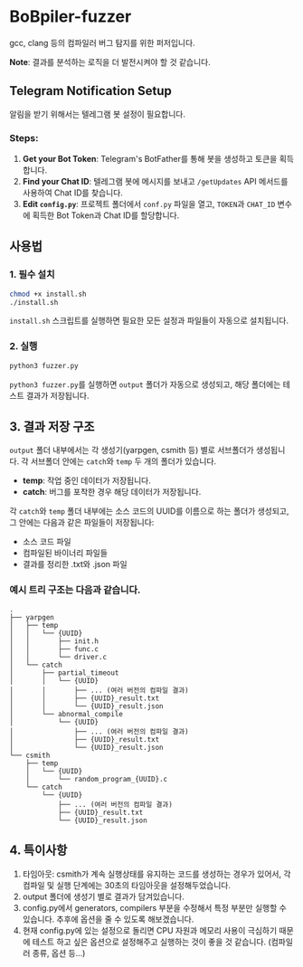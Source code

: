 # BoBpiler-fuzzer

gcc, clang 등의 컴파일러 버그 탐지를 위한 퍼저입니다.



**Note**: 결과를 분석하는 로직을 더 발전시켜야 할 것 같습니다.

## Telegram Notification Setup

알림을 받기 위해서는 텔레그램 봇 설정이 필요합니다.

### Steps:
1. **Get your Bot Token**: Telegram's BotFather를 통해 봇을 생성하고 토큰을 획득합니다.
2. **Find your Chat ID**: 텔레그램 봇에 메시지를 보내고 `/getUpdates` API 메서드를 사용하여 Chat ID를 찾습니다.
3. **Edit `config.py`**: 프로젝트 폴더에서 `conf.py` 파일을 열고, `TOKEN`과 `CHAT_ID` 변수에 획득한 Bot Token과 Chat ID를 할당합니다.

## 사용법

### 1. 필수 설치

```bash
chmod +x install.sh
./install.sh
```

`install.sh` 스크립트를 실행하면 필요한 모든 설정과 파일들이 자동으로 설치됩니다.

### 2. 실행

```bash
python3 fuzzer.py
```

`python3 fuzzer.py`를 실행하면 `output` 폴더가 자동으로 생성되고, 해당 폴더에는 테스트 결과가 저장됩니다.

## 3. 결과 저장 구조

`output` 폴더 내부에서는 각 생성기(yarpgen, csmith 등) 별로 서브폴더가 생성됩니다. 각 서브폴더 안에는 `catch`와 `temp` 두 개의 폴더가 있습니다.

- **temp**: 작업 중인 데이터가 저장됩니다.
- **catch**: 버그를 포착한 경우 해당 데이터가 저장됩니다.

각 `catch`와 `temp` 폴더 내부에는 소스 코드의 UUID를 이름으로 하는 폴더가 생성되고, 그 안에는 다음과 같은 파일들이 저장됩니다:

- 소스 코드 파일
- 컴파일된 바이너리 파일들
- 결과를 정리한 .txt와 .json 파일

### 예시 트리 구조는 다음과 같습니다.

```plaintext
.
├── yarpgen
│   ├── temp
│   │   └── {UUID}
│   │       ├── init.h
│   │       ├── func.c
│   │       └── driver.c
│   └── catch
│       ├── partial_timeout
│       │   └── {UUID}
│       │       ├── ... (여러 버전의 컴파일 결과)
│       │       ├── {UUID}_result.txt
│       │       └── {UUID}_result.json
│       └── abnormal_compile
│           └── {UUID}
│               ├── ... (여러 버전의 컴파일 결과)
│               ├── {UUID}_result.txt
│               └── {UUID}_result.json
└── csmith
    ├── temp
    │   └── {UUID}
    │       └── random_program_{UUID}.c
    └── catch
        └── {UUID}
            ├── ... (여러 버전의 컴파일 결과)
            ├── {UUID}_result.txt
            └── {UUID}_result.json
```

## 4. 특이사항
1. 타임아웃: csmith가 계속 실행상태를 유지하는 코드를 생성하는 경우가 있어서, 각 컴파일 및 실행 단계에는 30초의 타임아웃을 설정해두었습니다.  
2. output 폴더에 생성기 별로 결과가 담겨있습니다.  
3. config.py에서 generators, compilers 부분을 수정해서 특정 부분만 실행할 수 있습니다. 추후에 옵션을 줄 수 있도록 해보겠습니다.  
4. 현재 config.py에 있는 설정으로 돌리면 CPU 자원과 메모리 사용이 극심하기 때문에 테스트 하고 싶은 옵션으로 설정해주고 실행하는 것이 좋을 것 같습니다. (컴파일러 종류, 옵션 등...)

